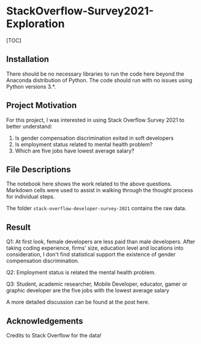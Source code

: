 # StackOverflow-Survey2021-Exploration

[TOC]

## Installation

There should be no necessary libraries to run the code here beyond the Anaconda distribution of Python. The code should run with no issues using Python versions 3.*.

## Project Motivation

For this project, I was interested in using Stack Overflow Survey 2021 to better understand:

1. Is gender compensation discrimination exited in soft developers
2. Is employment status related to mental health problem?
3. Which are five jobs have lowest average salary?

## File Descriptions

The notebook here shows the work related to the above questions. Markdown cells were used to assist in walking through the thought process for individual steps. 

The folder `stack-overflow-developer-survey-2021` contains the raw data.

## Result

Q1: At first look, female developers are less paid than male developers. After taking coding experience, firms' size, education level and locations into consideration, I don't find statistical support the existence of  gender compensation discrimination. 

Q2: Employment status is related the mental health problem. 

Q3: Student, academic researcher, Mobile Developer, educator, gamer or graphic developer are the five jobs with the lowest average salary



A more detailed discussion can be found at the post here. 

## Acknowledgements

Credits to Stack Overflow for the data! 